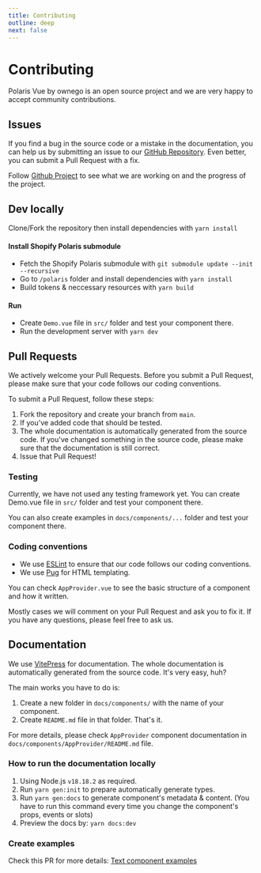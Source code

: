 ```yaml
---
title: Contributing
outline: deep
next: false
---
```


# Contributing

Polaris Vue by ownego is an open source project and we are very happy to accept community contributions.

## Issues

If you find a bug in the source code or a mistake in the documentation, you can help us by submitting an issue to our [GitHub Repository](https://github.com/ownego/polaris-vue). Even better, you can submit a Pull Request with a fix.

Follow [Github Project](https://github.com/orgs/ownego/projects/2) to see what we are working on and the progress of the project.

## Dev locally

Clone/Fork the repository then install dependencies with `yarn install`

#### Install Shopify Polaris submodule
- Fetch the Shopify Polaris submodule with `git submodule update --init --recursive`
- Go to `/polaris` folder and install dependencies with `yarn install`
- Build tokens & neccessary resources with `yarn build`

#### Run
- Create `Demo.vue` file in `src/` folder and test your component there.
- Run the development server with `yarn dev`

## Pull Requests

We actively welcome your Pull Requests. Before you submit a Pull Request, please make sure that your code follows our coding conventions.

To submit a Pull Request, follow these steps:

1. Fork the repository and create your branch from `main`.
2. If you've added code that should be tested.
3. The whole documentation is automatically generated from the source code. If you've changed something in the source code, please make sure that the documentation is still correct.
4. Issue that Pull Request!

### Testing

Currently, we have not used any testing framework yet. You can create Demo.vue file in `src/` folder and test your component there.

You can also create examples in `docs/components/...` folder and test your component there.

### Coding conventions

- We use [ESLint](https://eslint.org/) to ensure that our code follows our coding conventions.
- We use [Pug](https://pugjs.org/api/getting-started.html) for HTML templating.

You can check `AppProvider.vue` to see the basic structure of a component and how it written.

Mostly cases we will comment on your Pull Request and ask you to fix it. If you have any questions, please feel free to ask us.

## Documentation

We use [VitePress](https://vitepress.vuejs.org/) for documentation. The whole documentation is automatically generated from the source code. It's very easy, huh?

The main works you have to do is:

1. Create a new folder in `docs/components/` with the name of your component.
2. Create `README.md` file in that folder. That's it.

For more details, please check `AppProvider` component documentation in `docs/components/AppProvider/README.md` file.

### How to run the documentation locally

1. Using Node.js `v18.18.2` as required.
2. Run `yarn gen:init` to prepare automatically generate types.
3. Run `yarn gen:docs` to generate component's metadata & content. (You have to run this command every time you change the component's props, events or slots)
4. Preview the docs by: `yarn docs:dev`

### Create examples

Check this PR for more details: [Text component examples](https://github.com/ownego/polaris-vue/pull/232/files)










